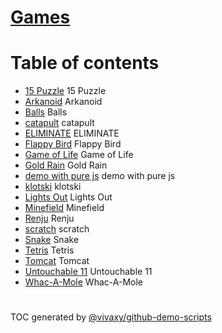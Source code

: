 # [Games](https://vivaxy.github.io/games/)

Table of contents
=================

* [15 Puzzle](https://vivaxy.github.io/games/15-puzzle/) 15 Puzzle
* [Arkanoid](https://vivaxy.github.io/games/arkanoid/) Arkanoid
* [Balls](https://vivaxy.github.io/games/balls/) Balls
* [catapult](https://vivaxy.github.io/games/catapult/) catapult
* [ELIMINATE](https://vivaxy.github.io/games/eliminate/) ELIMINATE
* [Flappy Bird](https://vivaxy.github.io/games/flappy-bird/) Flappy Bird
* [Game of Life](https://vivaxy.github.io/games/game-of-life/) Game of Life
* [Gold Rain](https://vivaxy.github.io/games/goldrain/) Gold Rain
* [demo with pure js](https://vivaxy.github.io/games/jiugongge/) demo with pure js
* [klotski](https://vivaxy.github.io/games/klotski/) klotski
* [Lights Out](https://vivaxy.github.io/games/lights-out/) Lights Out
* [Minefield](https://vivaxy.github.io/games/minefield/) Minefield
* [Renju](https://vivaxy.github.io/games/renju/) Renju
* [scratch](https://vivaxy.github.io/games/scratch/) scratch
* [Snake](https://vivaxy.github.io/games/snake/) Snake
* [Tetris](https://vivaxy.github.io/games/tetris/) Tetris
* [Tomcat](https://vivaxy.github.io/games/tomcat/) Tomcat
* [Untouchable 11](https://vivaxy.github.io/games/untouchable-11/) Untouchable 11
* [Whac-A-Mole](https://vivaxy.github.io/games/whac-a-mole/) Whac-A-Mole

#

TOC generated by [@vivaxy/github-demo-scripts](https://github.com/vivaxy/github-demo-scripts)
